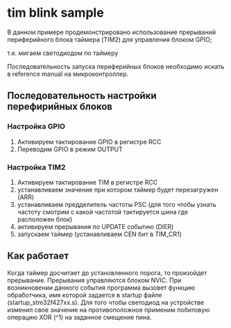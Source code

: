 # tim blink sample

В данном примере продемонстрировано использование прерываний периферийного блока таймера (TIM2) для управления блоком GPIO;

т.е. мигаем светодиодом по таймеру

Последовательность запуска периферийных блоков необходимо искать в reference manual на микроконтроллер.

## Последовательность настройки перефирийных блоков

### Настройка GPIO

1. Активируем тактирование GPIO в регистре RCC
1. Переводим GPIO в режим OUTPUT

### Настройка TIM2

1. Активируем тактирование TIM в регистре RCC
1. устанавливаем значение при котором таймер будет перезагружен (ARR)
1. устанавливаем предделитель частоты PSC (для того чтобы узнать частоту смотрим с какой частотой тактируется шина где расположен блок)
1. активируем прерывания по UPDATE событию (DIER)
1. запускаем таймер (устанавливаем CEN бит в TIM_CR1)

## Как работает

Когда таймер досчитает до установленного порога, то произойдет прерывание. Прерывания управляются блоком NVIC. При возникновении данного события программа вызовет функцию обработчика, имя которой задается в startup файле (startup_stm32f427xx.s). Для того чтобы светодиод на устройстве изменил свое значение на противоположное применим побитовую операцию XOR (^1) на заданное смещение пина.

